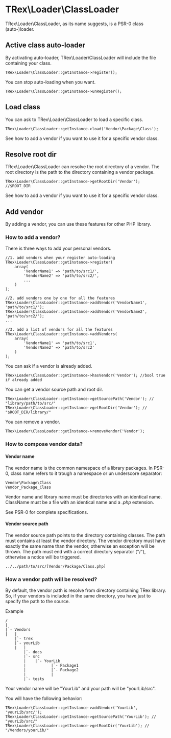# TRex\Loader\ClassLoader

TRex\Loader\ClassLoader, as its name suggests, is a PSR-0 class (auto-)loader.

## Active class auto-loader

By activating auto-loader, TRex\Loader\ClassLoader will include the file containing your class.

    TRex\Loader\ClassLoader::getInstance->register();

You can stop auto-loading when you want.

    TRex\Loader\ClassLoader::getInstance->unRegister();

## Load class

You can ask to TRex\Loader\ClassLoader to load a specific class.

    TRex\Loader\ClassLoader::getInstance->load('Vendor\Package\Class');

See how to add a vendor if you want to use it for a specific vendor class.

## Resolve root dir

TRex\Loader\ClassLoader can resolve the root directory of a vendor. The root directory is the path to the directory containing a vendor package.

    TRex\Loader\ClassLoader::getInstance->getRootDir('Vendor'); //$ROOT_DIR

See how to add a vendor if you want to use it for a specific vendor class.

## Add vendor

By adding a vendor, you can use these features for other PHP library.

### How to add a vendor?

There is three ways to add your personal vendors.

	//1. add vendors when your register auto-loading
    TRex\Loader\ClassLoader::getInstance->register(
		array(
			'VendorName1' => 'path/to/src1/',
			'VendorName2' => 'path/to/src2/',
			...
		)
	);

	//2. add vendors one by one for all the features
    TRex\Loader\ClassLoader::getInstance->addVendor('VendorName1', 'path/to/src1/');
	TRex\Loader\ClassLoader::getInstance->addVendor('VendorName2', 'path/to/src2/');
	...

	//3. add a list of vendors for all the features
	TRex\Loader\ClassLoader::getInstance->addVendors(
	    array(
	        'VendorName1' => 'path/to/src1',
	        'VendorName2' => 'path/to/src2'
	    )
	);

You can ask if a vendor is already added.

	TRex\Loader\ClassLoader::getInstance->hasVendor('Vendor'); //bool true if already added

You can get a vendor source path and root dir.

    TRex\Loader\ClassLoader::getInstance->getSourcePath('Vendor'); // "library/path/to/src/"
    TRex\Loader\ClassLoader::getInstance->getRootDir('Vendor'); // "$ROOT_DIR/library/"

You can remove a vendor.

	TRex\Loader\ClassLoader::getInstance->removeVendor('Vendor');

### How to compose vendor data?

#### Vendor name
The vendor name is the common namespace of a library packages. In PSR-0, class name refers to it trough a namespace or un underscore separator:

	Vendor\Package\Class
	Vendor_Package_Class

Vendor name and library name must be directories with an identical name. ClassName must be a file with an identical name and a *.php* extension.

See PSR-0 for complete specifications.

#### Vendor source path

The vendor source path points to the directory containing classes.
The path must contains at least the vendor directory. The vendor directory must have exactly the same name than the vendor, otherwise an exception will be thrown.
The path must end with a correct directory separator ("/"), otherwise a notice will be triggered.

    ../../path/to/src/[Vendor/Package/Class.php]

### How a vendor path will be resolved?

By default, the vendor path is resolve from directory containing TRex library. So, if your vendors is included in the same directory, you have just to specify the path to the source.

Example

    /
    |
    |`- Vendors
    |   |
        |`- trex
        |`- yourLib
        |   |
            |`- docs
            |`- src
            |    |`- YourLib
            |           |`- Package1
            |           |`- Package2
            |           |
            |`- tests

Your vendor name will be "YourLib" and your path will be "yourLib/src".

You will have the following behavior:

    TRex\Loader\ClassLoader::getInstance->addVendor('YourLib', 'yourLib/src/');
    TRex\Loader\ClassLoader::getInstance->getSourcePath('YourLib'); // "yourLib/src/"
    TRex\Loader\ClassLoader::getInstance->getRootDir('YourLib'); // "/Vendors/yourLib/"
